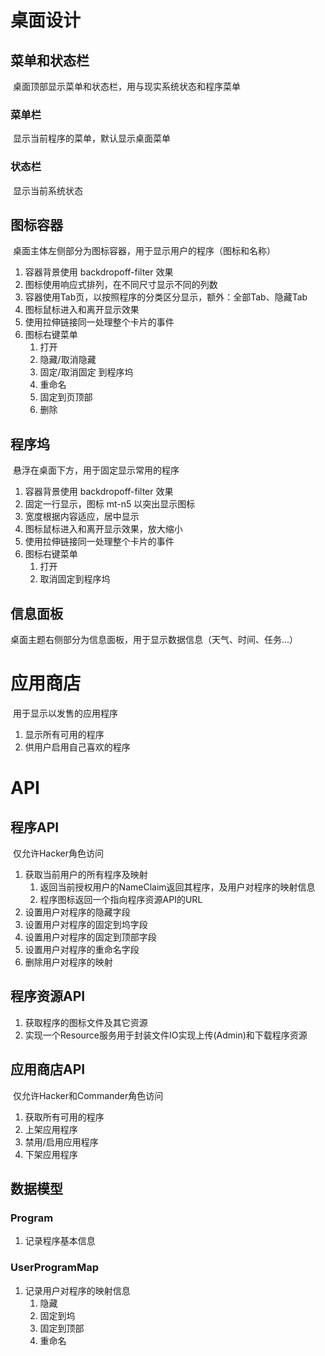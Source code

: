# 桌面设计

## 菜单和状态栏

​	桌面顶部显示菜单和状态栏，用与现实系统状态和程序菜单

### 菜单栏

​	显示当前程序的菜单，默认显示桌面菜单

### 状态栏

​	显示当前系统状态

## 图标容器

​	桌面主体左侧部分为图标容器，用于显示用户的程序（图标和名称）

1. 容器背景使用 backdropoff-filter 效果
2. 图标使用响应式排列，在不同尺寸显示不同的列数
3. 容器使用Tab页，以按照程序的分类区分显示，额外：全部Tab、隐藏Tab
4. 图标鼠标进入和离开显示效果
5. 使用拉伸链接同一处理整个卡片的事件
6. 图标右键菜单
   1. 打开
   2. 隐藏/取消隐藏
   3. 固定/取消固定 到程序坞
   4. 重命名
   5. 固定到页顶部
   6. 删除

## 程序坞

​	悬浮在桌面下方，用于固定显示常用的程序

1. 容器背景使用 backdropoff-filter 效果
2. 固定一行显示，图标 mt-n5 以突出显示图标
3. 宽度根据内容适应，居中显示
4. 图标鼠标进入和离开显示效果，放大缩小
5. 使用拉伸链接同一处理整个卡片的事件
6. 图标右键菜单
   1. 打开
   2. 取消固定到程序坞

## 信息面板

​	桌面主题右侧部分为信息面板，用于显示数据信息（天气、时间、任务...）

# 应用商店

​	用于显示以发售的应用程序

1. 显示所有可用的程序
2. 供用户启用自己喜欢的程序

# API

## 程序API

​	仅允许Hacker角色访问

1. 获取当前用户的所有程序及映射
   1. 返回当前授权用户的NameClaim返回其程序，及用户对程序的映射信息
   2. 程序图标返回一个指向程序资源API的URL
2. 设置用户对程序的隐藏字段
3. 设置用户对程序的固定到坞字段
4. 设置用户对程序的固定到顶部字段
5. 设置用户对程序的重命名字段
6. 删除用户对程序的映射

## 程序资源API

1. 获取程序的图标文件及其它资源
2. 实现一个Resource服务用于封装文件IO实现上传(Admin)和下载程序资源

## 应用商店API

​	仅允许Hacker和Commander角色访问

1. 获取所有可用的程序
2. 上架应用程序
3. 禁用/启用应用程序
4. 下架应用程序

## 数据模型

### Program

1. 记录程序基本信息

### UserProgramMap

1. 记录用户对程序的映射信息
   1. 隐藏
   2. 固定到坞
   3. 固定到顶部
   4. 重命名